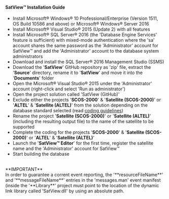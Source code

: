 #### SatView™ Installation Guide<br />
- Install Microsoft® Windows® 10 Professional/Enterprise (Version 1511, OS Build 10586 and above) or Microsoft® Windows® Server 2016
- Install Microsoft® Visual Studio® 2015 (Update 2) with all features
- Install Microsoft® SQL Server® 2016 (the 'Database Engine Services' feature is sufficient) with mixed-mode authentication where the 'sa' account shares the same password as the 'Administrator' account for SatView™ and add the 'Administrator' account to the database system administrators
- Download and install the SQL Server® 2016 Management Studio (SSMS)
- Download the '**SatView**' GitHub repository as 'zip' file, extract the '**Source**' directory, rename it to '**SatView**' and move it into the '**Documents**' folder
- Open the Microsoft® Visual Studio® 2015 under the 'Administrator' account (right-click and select 'Run as administrator')
- Open the project solution called 'SatView (GitHub)'
- Exclude either the projects '**SCOS-2000**' & '**Satellite (SCOS-2000)**' or '**ALTEL**' & '**Satellite (ALTEL)**' from the solution  depending on the database standard selected (read [coding guidelines](Coding.md))
- Rename the project '**Satellite (SCOS-2000)**' or '**Satellite (ALTEL)**' (including the resulting output file) to the name of the satellite to be supported
- Complete the coding for the projects '**SCOS-2000**' & '**Satellite (SCOS-2000)**' or '**ALTEL**' & '**Satellite (ALTEL)**'
- Launch the '**SatView™ Editor**' for the first time, register the satellite name and the 'Administrator' account for SatView™
- Start building the database
<br />  
**IMPORTANT**<br />
In order to guarantee a corrent event reporting, the '**resourceFileName**' and '**messageFileName**' entries in the 'messages.man' event manifest (inside the '**Library**' project must point to the location of the dynamic link library called 'SatView.dll' by using an absolute path.
